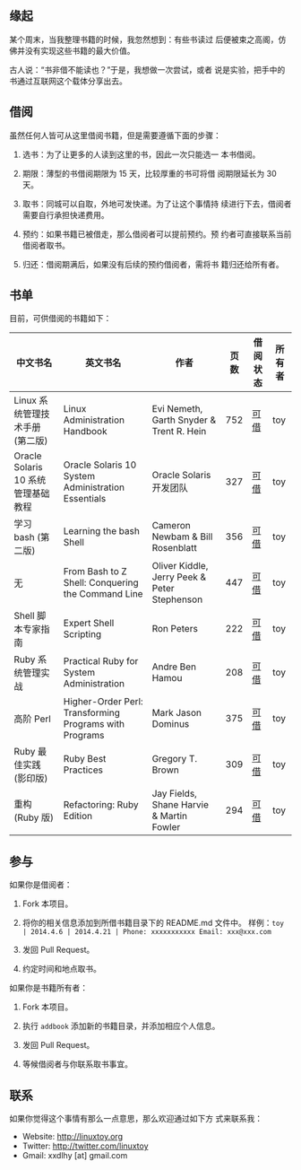 缘起
----

某个周末，当我整理书籍的时候，我忽然想到：有些书读过
后便被束之高阁，仿佛并没有实现这些书籍的最大价值。

古人说：“书非借不能读也？”于是，我想做一次尝试，或者
说是实验，把手中的书通过互联网这个载体分享出去。

借阅
----

虽然任何人皆可从这里借阅书籍，但是需要遵循下面的步骤：

1. 选书：为了让更多的人读到这里的书，因此一次只能选一
   本书借阅。

2. 期限：薄型的书借阅期限为 15 天，比较厚重的书可将借
   阅期限延长为 30 天。

3. 取书：同城可以自取，外地可发快递。为了让这个事情持
   续进行下去，借阅者需要自行承担快递费用。

4. 预约：如果书籍已被借走，那么借阅者可以提前预约。预
   约者可直接联系当前借阅者取书。

5. 归还：借阅期满后，如果没有后续的预约借阅者，需将书
   籍归还给所有者。

书单
----

目前，可供借阅的书籍如下：

中文书名 | 英文书名 | 作者 | 页数 | 借阅状态 | 所有者
-------- | -------- | ---- | ---- | -------- | ------
Linux 系统管理技术手册 (第二版) | Linux Administration Handbook | Evi Nemeth, Garth Snyder & Trent R. Hein | 752 | [可借](linux_administration_handbook/README.md) | toy
Oracle Solaris 10 系统管理基础教程 | Oracle Solaris 10 System Administration Essentials | Oracle Solaris 开发团队 | 327 | [可借](oracle_solaris_10_system_administration_essentials/README.md) | toy
学习 bash (第二版) | Learning the bash Shell | Cameron Newbam & Bill Rosenblatt | 356 | [可借](learning_the_bash_shell/README.md) | toy
无 | From Bash to Z Shell: Conquering the Command Line | Oliver Kiddle, Jerry Peek & Peter Stephenson | 447 | [可借](from_bash_to_z_shell/README.md) | toy
Shell 脚本专家指南 | Expert Shell Scripting | Ron Peters | 222 | [可借](expert_shell_scripting/README.md) | toy
Ruby 系统管理实战 | Practical Ruby for System Administration | Andre Ben Hamou | 208 | [可借](practical_ruby_for_system_administration/README.md) | toy
高阶 Perl | Higher-Order Perl: Transforming Programs with Programs | Mark Jason Dominus | 375 | [可借](higher_order_perl/README.md) | toy
Ruby 最佳实践 (影印版) | Ruby Best Practices | Gregory T. Brown | 309 | [可借](ruby_best_practices/README.md) | toy
重构 (Ruby 版) | Refactoring: Ruby Edition | Jay Fields, Shane Harvie & Martin Fowler | 294 | [可借](refactoring_ruby_edition/README.md) | toy

参与
----

如果你是借阅者：

1. Fork 本项目。

2. 将你的相关信息添加到所借书籍目录下的 README.md 文件中。
   样例：`toy | 2014.4.6 | 2014.4.21 | Phone: xxxxxxxxxxx Email: xxx@xxx.com`

3. 发回 Pull Request。

4. 约定时间和地点取书。

如果你是书籍所有者：

1. Fork 本项目。

2. 执行 `addbook` 添加新的书籍目录，并添加相应个人信息。

3. 发回 Pull Request。

4. 等候借阅者与你联系取书事宜。

联系
----

如果你觉得这个事情有那么一点意思，那么欢迎通过如下方
式来联系我：

* Website: <http://linuxtoy.org>
* Twitter: <http://twitter.com/linuxtoy>
* Gmail: xxdlhy [at] gmail.com
